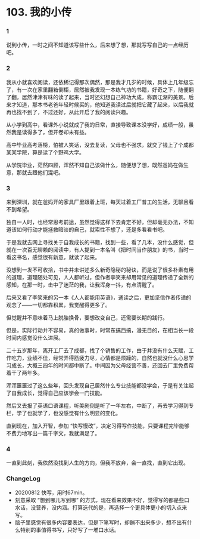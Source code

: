 # 103. 我的小传

### 1

说到小传，一时之间不知道该写些什么，后来想了想，那就写写自己的一点经历吧。

### 2

我从小就喜欢阅读，还依稀记得那次偶然，那是我才几岁的时候，具体上几年级忘了，有一次在家里翻箱倒柜，居然被我发现一本练气功的书籍，好奇之下，随便翻了翻，居然津津有味的读了起来，当时还幻想自己神功大成，称霸江湖的美景。后来才知道，那本书老爸年轻时候买的，他知道我读过后就把它藏了起来，以后我就再也找不到了，不过还好，从此开启了我的阅读兴趣。

从小学到高中，看课外小说就成了我的日常，直接导致课本没学好，成绩一般，虽然我是读得多了，但开卷却未有益。

高中毕业高考落榜，怕被人笑话，没去复读，父母也不强求，就交了钱上了个成都某某学院，算是读了个野鸡大学。

从学院毕业，茫然四顾，浑然不知自己该做什么，随便想了想，既然爸妈在做生意，那就去跟他们混吧。

### 3

来到深圳，就在爸妈开的家具厂里跟着上班，每天过着工厂普工的生活，无聊且看不到希望。

独自一人时，也经常思考前途，虽然觉得这样下去肯定不好，但却毫无办法，不知道该如何行动才能拯救暗淡的自己，就索性不想了，还是多看看书吧。

于是我就去网上寻找关于自我成长的书籍，找到一些，看了几本，没什么感觉，但就在一次百无聊赖的阅读中，有人提到一本名叫《把时间当作朋友》的书，当时一看这书名，感觉很有新意，就读了起来。

没想到一发不可收拾，书中并未讲述多么新奇隐秘的秘诀，而是说了很多朴素有用的道理，道理随处可见，人人都听过，但作者李笑来却用常见的道理传递了全新的感知，在那一时，击中了迷茫的我，让我浑身一抖，有点清醒了。

后来又看了李笑来的另一本《人人都能用英语》，通读之后，更加坚信作者传递的观念了——一切都靠积累，我觉醒得更多了。

但觉醒并不意味着马上脱胎换骨，要想改变自己，还需要长期的践行。

但是，实际行动并不容易，真的做事时，时常东搞西搞，漫无目的，在相当长一段时间内感觉没什么进展。

二十五岁那年，离开工厂去了成都，找了个销售的工作，由于并没有什么天赋，工作吃力，业绩不佳，经常弄得筋疲力尽，心情都是烦躁的，自然也就没什么心思学习成长，大概三四年的时间都中断了。中间因为父母经营不善，还回去厂里免费帮着干了两年多。

浑浑噩噩过了这么些年，回头发现自己居然什么专业技能都没学会，于是有关注起了自我成长，觉得自己应该学会一门技能。

然后又去报了英语口语课程，听美剧倒是听了一年左右，中断了，再去学习得到专栏，学了也就学了，也没感觉有什么明显的变化。

直到现在，加入开智，参加 “快写慢改”，决定习得写作技能，只要课程完毕能够不费力地写出一篇千字文，我就满足了。

### 4

一直到此刻，我依然没找到人生的方向，但我不放弃，会一直找，直到它出现。



### ChangeLog

- 20200812  快写，用时67min。
- 刻意采取 “想到哪儿写到哪” 的方式，现在看来效果不好，觉得写的都是些口水话，没营养，没内涵。打算迭代的是，再选择一个更具体更小的切入点来写。
- 脑子里感觉有很多内容要表达，但是下笔写时，却蹦不出来多少，想不出有什么特别的事值得书写，只好写了一堆口水话。